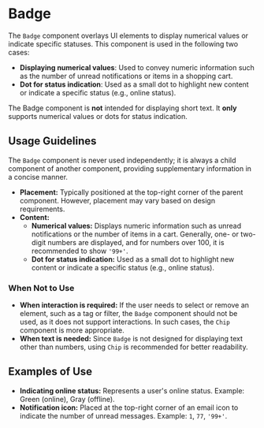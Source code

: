 # Badge

The `Badge` component overlays UI elements to display numerical values or indicate specific statuses. This component is used in the following two cases:

- **Displaying numerical values**: Used to convey numeric information such as the number of unread notifications or items in a shopping cart.
- **Dot for status indication**: Used as a small dot to highlight new content or indicate a specific status (e.g., online status).

The Badge component is **not** intended for displaying short text. It **only** supports numerical values or dots for status indication.

## Usage Guidelines

The `Badge` component is never used independently; it is always a child component of another component, providing supplementary information in a concise manner.

- **Placement:** Typically positioned at the top-right corner of the parent component. However, placement may vary based on design requirements.
- **Content:**
  - **Numerical values:** Displays numeric information such as unread notifications or the number of items in a cart. Generally, one- or two-digit numbers are displayed, and for numbers over 100, it is recommended to show `'99+'`.
  - **Dot for status indication:** Used as a small dot to highlight new content or indicate a specific status (e.g., online status).

### When Not to Use

- **When interaction is required:** If the user needs to select or remove an element, such as a tag or filter, the `Badge` component should not be used, as it does not support interactions. In such cases, the `Chip` component is more appropriate.
- **When text is needed:** Since `Badge` is not designed for displaying text other than numbers, using `Chip` is recommended for better readability.

## Examples of Use

- **Indicating online status:** Represents a user's online status. Example: Green (online), Gray (offline).
- **Notification icon:** Placed at the top-right corner of an email icon to indicate the number of unread messages. Example: `1`, `77`, `'99+'`.